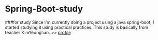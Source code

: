 # Spring-Boot-study

###for study
Since I'm currently doing a project using a java spring-boot, I started studying it using practical practices.
This study is basically from teacher KimYeonghan. >> [profile](https://www.inflearn.com/users/@yh)

